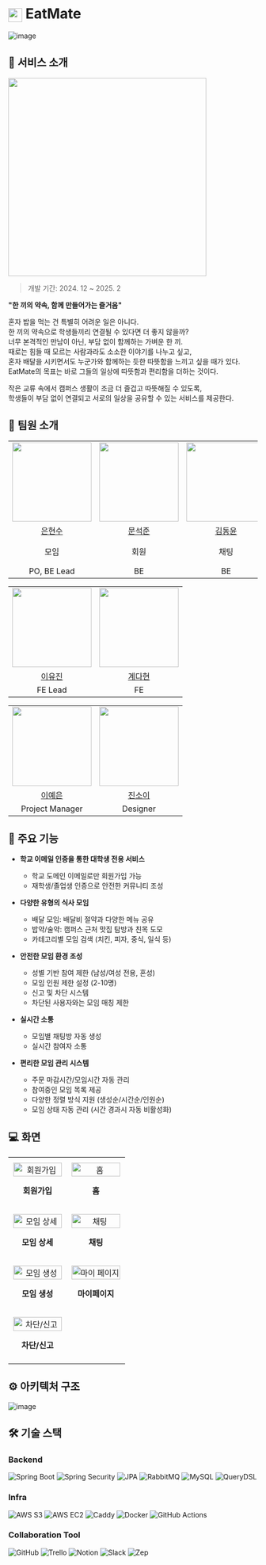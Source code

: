 # <img src="https://github.com/user-attachments/assets/7f1bce68-d6d4-490e-8802-787db03e8872" style="height: 1em; vertical-align: middle;"> EatMate

![image](https://github.com/user-attachments/assets/b3b6cc1f-1604-448a-b4a9-decb34bf1de7)


## 💫 서비스 소개
<div align="left">
<img src="https://github.com/user-attachments/assets/b681a502-0408-4aa4-8bba-efc2fb9f89a6" width="400">


> 개발 기간: 2024. 12 ~ 2025. 2  

**"한 끼의 약속, 함께 만들어가는 즐거움"**

혼자 밥을 먹는 건 특별히 어려운 일은 아니다.  
한 끼의 약속으로 학생들끼리 연결될 수 있다면 더 좋지 않을까?  
너무 본격적인 만남이 아닌, 부담 없이 함께하는 가벼운 한 끼.  
때로는 힘들 때 모르는 사람과라도 소소한 이야기를 나누고 싶고,  
혼자 배달을 시키면서도 누군가와 함께하는 듯한 따뜻함을 느끼고 싶을 때가 있다.  
EatMate의 목표는 바로 그들의 일상에 따뜻함과 편리함을 더하는 것이다.  

작은 교류 속에서 캠퍼스 생활이 조금 더 즐겁고 따뜻해질 수 있도록,  
학생들이 부담 없이 연결되고 서로의 일상을 공유할 수 있는 서비스를 제공한다.
</div>

## 👥 팀원 소개

<table>
  <tr>
    <td align="center"><img src="https://github.com/ehs208.png" width="160"></td>
    <td align="center"><img src="https://github.com/seokjun01.png" width="160"></td>
    <td align="center"><img src="https://github.com/dyk-im.png" width="160"></td>
    <td align="center"><img src="https://github.com/jj0526.png" width="160"></td>
  </tr>
  <tr>
    <td align="center"><a href="https://github.com/ehs208">은현수</td>
    <td align="center"><a href="https://github.com/seokjun01">문석준</td>
    <td align="center"><a href="https://github.com/dyk-im">김동윤</td>
    <td align="center"><a href="https://github.com/jj0526">전시현</td>
  </tr>
  <tr>
    <td align="center">모임</td>
    <td align="center">회원</td>
    <td align="center">채팅</td>
    <td align="center">인프라, 신고/차단/게시판/이미지</td>
  </tr>
    <tr>
    <td align="center">PO, BE Lead</td>
    <td align="center">BE</td>
    <td align="center">BE</td>
    <td align="center">BE</td>
  </tr>
</table>

<table>
  <tr>
    <td align="center"><img src="https://github.com/JIN921.png" width="160"></td>
    <td align="center"><img src="https://github.com/dalzzy.png" width="160"></td>
  </tr>
  <tr>
    <td align="center"><a href="https://github.com/JIN921">이유진</td>
    <td align="center"><a href="https://github.com/dalzzy">계다현</td>
  </tr>
    <tr>
    <td align="center">FE Lead</td>
    <td align="center">FE</td>
  </tr>
</table>

<table>
  <tr>
    <td align="center"><img src="https://placehold.co/160?text=Project Owner" width="160" height="160"></td>
    <td align="center"><img src="https://placehold.co/160?text=Designer" width="160" height="160"></td>
  </tr>
  <tr>
    <td align="center"><a href="https://www.behance.net/6c6bd374">이예은</td>
    <td align="center"><a href="https://spangle-ellipse-912.notion.site/f8be40236f9745cd9429f8f86c385e02">진소이</td>
  </tr>
    <tr>
    <td align="center">Project Manager</td>
    <td align="center">Designer</td>
  </tr>
</table>

## 📱 주요 기능

- **학교 이메일 인증을 통한 대학생 전용 서비스**  
    - 학교 도메인 이메일로만 회원가입 가능  
    - 재학생/졸업생 인증으로 안전한 커뮤니티 조성  

- **다양한 유형의 식사 모임**
    - 배달 모임: 배달비 절약과 다양한 메뉴 공유  
    - 밥약/술약: 캠퍼스 근처 맛집 탐방과 친목 도모  
    - 카테고리별 모임 검색 (치킨, 피자, 중식, 일식 등)  

- **안전한 모임 환경 조성**  
   - 성별 기반 참여 제한 (남성/여성 전용, 혼성)  
   - 모임 인원 제한 설정 (2-10명)  
   - 신고 및 차단 시스템  
   - 차단된 사용자와는 모임 매칭 제한  

- **실시간 소통**  
   - 모임별 채팅방 자동 생성  
   - 실시간 참여자 소통  

- **편리한 모임 관리 시스템**  
   - 주문 마감시간/모임시간 자동 관리  
   - 참여중인 모임 목록 제공  
   - 다양한 정렬 방식 지원 (생성순/시간순/인원순)
   - 모임 상태 자동 관리 (시간 경과시 자동 비활성화) 

## 💻 화면

<table align="center" style="border-collapse: collapse; width: 100%; max-width: 1200px; margin: 20px auto;">
    <tr>
        <td align="center" style="width: 50%; padding: 10px;">
            <img src="https://github.com/user-attachments/assets/877fc54b-6c0c-47f3-a880-b2c1e311c244" alt="회원가입" style="width: 100%; max-width: 500px;">
            <p align="center"><strong>회원가입</strong></p>
        </td>
        <td align="center" style="width: 50%; padding: 10px;">
            <img src="https://github.com/user-attachments/assets/5c413b0f-e2e8-48c6-ba38-808b56cca660" alt="홈" style="width: 100%; max-width: 500px;">
            <p align="center"><strong>홈</strong></p>
        </td>
    </tr>
    <tr>
        <td align="center" style="width: 50%; padding: 10px;">
            <img src="https://github.com/user-attachments/assets/508bec43-5820-44f7-aba1-82cfb84ae767" alt="모임 상세" style="width: 100%; max-width: 500px;">
            <p align="center"><strong>모임 상세</strong></p>
        </td>
        <td align="center" style="width: 50%; padding: 10px;">
            <img src="https://github.com/user-attachments/assets/eacdd2d2-373e-4dc5-813f-69126c6935d4" alt="채팅" style="width: 100%; max-width: 500px;">
            <p align="center"><strong>채팅</strong></p>
        </td>
    </tr>
    <tr>
        <td align="center" style="width: 50%; padding: 10px;">
            <img src="https://github.com/user-attachments/assets/8b630ab6-cce8-457c-883d-5a05074668ce" alt="모임 생성" style="width: 100%; max-width: 500px;">
            <p align="center"><strong>모임 생성</strong></p>
        </td>
        <td align="center" style="width: 50%; padding: 10px;">
            <img src="https://github.com/user-attachments/assets/884b451e-fcbe-4761-86ef-917d3a6612dc" alt="마이 페이지" style="width: 100%; max-width: 500px;">
            <p align="center"><strong>마이페이지</strong></p>
        </td>
    </tr>
    <tr>
        <td align="center" style="width: 50%; padding: 10px;">
            <img src="https://github.com/user-attachments/assets/9289b26c-34b6-49ed-9798-92673b789a1c" alt="차단/신고" style="width: 100%; max-width: 500px;">
            <p align="center"><strong>차단/신고</strong></p>
        </td>
        <td align="center" style="width: 50%; padding: 10px;">
            <!-- 빈 셀 -->
        </td>
    </tr>
</table>





## ⚙️ 아키텍처 구조

![image](https://github.com/user-attachments/assets/81aa4c6d-3579-48df-9d91-feb5062d240d)

## 🛠️ 기술 스택

### Backend

![Spring Boot](https://img.shields.io/badge/Spring%20Boot-6DB33F?style=flat&logo=springboot&logoColor=white)
![Spring Security](https://img.shields.io/badge/Spring%20Security-6DB33F?style=flat&logo=springsecurity&logoColor=white)
![JPA](https://img.shields.io/badge/JPA-007396?style=flat&logo=hibernate&logoColor=white)
![RabbitMQ](https://img.shields.io/badge/RabbitMQ-FF6600?style=flat&logo=rabbitmq&logoColor=white)
![MySQL](https://img.shields.io/badge/MySQL-4479A1?style=flat&logo=mysql&logoColor=white)
![QueryDSL](https://img.shields.io/badge/QueryDSL-E74C3C?style=flat&logo=querydsl&logoColor=white)

### Infra

![AWS S3](https://img.shields.io/badge/AWS%20S3-569A31?style=flat&logo=amazons3&logoColor=white)
![AWS EC2](https://img.shields.io/badge/AWS%20EC2-FF9900?style=flat&logo=amazonec2&logoColor=white)
![Caddy](https://img.shields.io/badge/Caddy-1F1F1F?style=flat&logo=caddy&logoColor=white)
![Docker](https://img.shields.io/badge/Docker-2496ED?style=flat&logo=docker&logoColor=white)
![GitHub Actions](https://img.shields.io/badge/GitHub%20Actions-2088FF?style=flat&logo=githubactions&logoColor=white)

### Collaboration Tool
![GitHub](https://img.shields.io/badge/GitHub-181717?style=flat&logo=github&logoColor=white)
![Trello](https://img.shields.io/badge/Trello-0052CC?style=flat&logo=trello&logoColor=white)
![Notion](https://img.shields.io/badge/Notion-000000?style=flat&logo=notion&logoColor=white)
![Slack](https://img.shields.io/badge/Slack-4A154B?style=flat&logo=slack&logoColor=white)
![Zep](https://img.shields.io/badge/Zep-6758FF?style=flat&logoColor=white)



